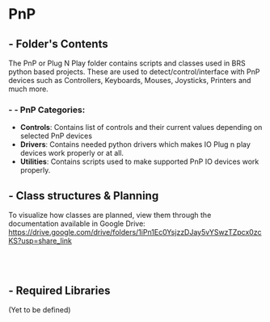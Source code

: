 # PnP
## - Folder's Contents
The PnP or Plug N Play folder contains scripts and classes used in BRS python based projects. These are used to detect/control/interface with PnP devices such as Controllers, Keyboards, Mouses, Joysticks, Printers and much more.
### - - PnP Categories:
- **Controls**: Contains list of controls and their current values depending on selected PnP devices
- **Drivers**: Contains needed python drivers which makes IO Plug n play devices work properly or at all.
- **Utilities**: Contains scripts used to make supported PnP IO devices work properly.

## - Class structures & Planning
To visualize how classes are planned, view them through the documentation available in Google Drive: https://drive.google.com/drive/folders/1iPn1Ec0YsjzzDJay5vYSwzTZpcx0zcKS?usp=share_link

<br></br>
## - Required Libraries
(Yet to be defined)